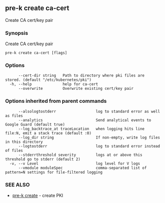 ## pre-k create ca-cert

Create CA cert/key pair

### Synopsis


Create CA cert/key pair

```
pre-k create ca-cert [flags]
```

### Options

```
      --cert-dir string   Path to directory where pki files are stored. (default "/etc/kubernetes/pki")
  -h, --help              help for ca-cert
      --overwrite         Overwrite existing cert/key pair
```

### Options inherited from parent commands

```
      --alsologtostderr                  log to standard error as well as files
      --analytics                        Send analytical events to Google Guard (default true)
      --log_backtrace_at traceLocation   when logging hits line file:N, emit a stack trace (default :0)
      --log_dir string                   If non-empty, write log files in this directory
      --logtostderr                      log to standard error instead of files
      --stderrthreshold severity         logs at or above this threshold go to stderr (default 2)
  -v, --v Level                          log level for V logs
      --vmodule moduleSpec               comma-separated list of pattern=N settings for file-filtered logging
```

### SEE ALSO
* [pre-k create](pre-k_create.md)	 - create PKI

